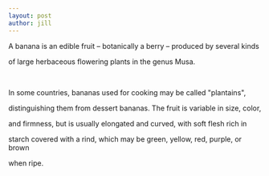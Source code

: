```yaml
---
layout: post
author: jill
---
```

<p>A banana is an edible fruit &ndash; botanically a berry &ndash; produced by several kinds</p>

<p>of large herbaceous flowering plants in the genus Musa.</p>

<p>&nbsp;</p>

<p>In some countries, bananas used for cooking may be called &quot;plantains&quot;,</p>

<p>distinguishing them from dessert bananas. The fruit is variable in size, color,</p>

<p>and firmness, but is usually elongated and curved, with soft flesh rich in</p>

<p>starch covered with a rind, which may be green, yellow, red, purple, or brown</p>

<p>when ripe.</p>
